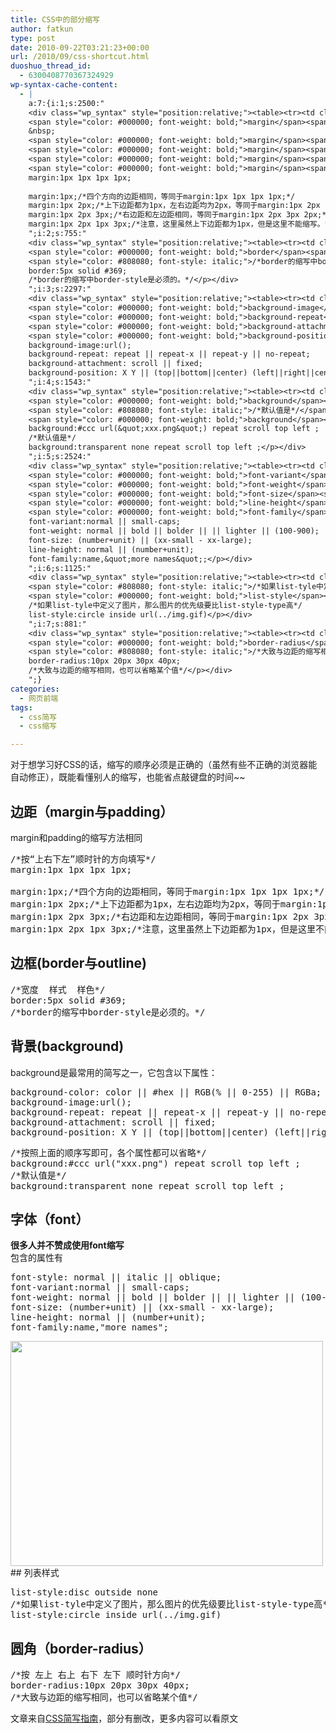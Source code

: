 ```yaml
---
title: CSS中的部分缩写
author: fatkun
type: post
date: 2010-09-22T03:21:23+00:00
url: /2010/09/css-shortcut.html
duoshuo_thread_id:
  - 6300408770367324929
wp-syntax-cache-content:
  - |
    a:7:{i:1;s:2500:"
    <div class="wp_syntax" style="position:relative;"><table><tr><td class="code"><pre class="css" style="font-family:monospace;"><span style="color: #808080; font-style: italic;">/*按“上右下左”顺时针的方向填写*/</span>
    <span style="color: #000000; font-weight: bold;">margin</span><span style="color: #00AA00;">:</span><span style="color: #933;">1px</span> <span style="color: #933;">1px</span> <span style="color: #933;">1px</span> <span style="color: #933;">1px</span><span style="color: #00AA00;">;</span>
    &nbsp;
    <span style="color: #000000; font-weight: bold;">margin</span><span style="color: #00AA00;">:</span><span style="color: #933;">1px</span><span style="color: #00AA00;">;</span><span style="color: #808080; font-style: italic;">/*四个方向的边距相同，等同于margin:1px 1px 1px 1px;*/</span>
    <span style="color: #000000; font-weight: bold;">margin</span><span style="color: #00AA00;">:</span><span style="color: #933;">1px</span> <span style="color: #933;">2px</span><span style="color: #00AA00;">;</span><span style="color: #808080; font-style: italic;">/*上下边距都为1px，左右边距均为2px，等同于margin:1px 2px 1px 2px*/</span>
    <span style="color: #000000; font-weight: bold;">margin</span><span style="color: #00AA00;">:</span><span style="color: #933;">1px</span> <span style="color: #933;">2px</span> <span style="color: #933;">3px</span><span style="color: #00AA00;">;</span><span style="color: #808080; font-style: italic;">/*右边距和左边距相同，等同于margin:1px 2px 3px 2px;*/</span>
    <span style="color: #000000; font-weight: bold;">margin</span><span style="color: #00AA00;">:</span><span style="color: #933;">1px</span> <span style="color: #933;">2px</span> <span style="color: #933;">1px</span> <span style="color: #933;">3px</span><span style="color: #00AA00;">;</span><span style="color: #808080; font-style: italic;">/*注意，这里虽然上下边距都为1px，但是这里不能缩写。*/</span></pre></td></tr></table><p class="theCode" style="display:none;">/*按“上右下左”顺时针的方向填写*/
    margin:1px 1px 1px 1px;
    
    margin:1px;/*四个方向的边距相同，等同于margin:1px 1px 1px 1px;*/
    margin:1px 2px;/*上下边距都为1px，左右边距均为2px，等同于margin:1px 2px 1px 2px*/
    margin:1px 2px 3px;/*右边距和左边距相同，等同于margin:1px 2px 3px 2px;*/
    margin:1px 2px 1px 3px;/*注意，这里虽然上下边距都为1px，但是这里不能缩写。*/</p></div>
    ";i:2;s:755:"
    <div class="wp_syntax" style="position:relative;"><table><tr><td class="code"><pre class="css" style="font-family:monospace;"><span style="color: #808080; font-style: italic;">/*宽度  样式  样色*/</span>
    <span style="color: #000000; font-weight: bold;">border</span><span style="color: #00AA00;">:</span><span style="color: #933;">5px</span> <span style="color: #993333;">solid</span> <span style="color: #cc00cc;">#369</span><span style="color: #00AA00;">;</span>
    <span style="color: #808080; font-style: italic;">/*border的缩写中border-style是必须的。*/</span></pre></td></tr></table><p class="theCode" style="display:none;">/*宽度  样式  样色*/
    border:5px solid #369;
    /*border的缩写中border-style是必须的。*/</p></div>
    ";i:3;s:2297:"
    <div class="wp_syntax" style="position:relative;"><table><tr><td class="code"><pre class="css" style="font-family:monospace;"><span style="color: #000000; font-weight: bold;">background-color</span><span style="color: #00AA00;">:</span> color || <span style="color: #cc00cc;">#hex</span> || RGB<span style="color: #00AA00;">&#40;</span>% || <span style="color: #cc66cc;">0</span>-<span style="color: #cc66cc;">255</span><span style="color: #00AA00;">&#41;</span> || RGBa<span style="color: #00AA00;">;</span>
    <span style="color: #000000; font-weight: bold;">background-image</span><span style="color: #00AA00;">:</span><span style="color: #9932cc;">url</span><span style="color: #00AA00;">&#40;</span><span style="color: #00AA00;">&#41;</span><span style="color: #00AA00;">;</span>
    <span style="color: #000000; font-weight: bold;">background-repeat</span><span style="color: #00AA00;">:</span> <span style="color: #993333;">repeat</span> || <span style="color: #993333;">repeat-x</span> || <span style="color: #993333;">repeat-y</span> || <span style="color: #993333;">no-repeat</span><span style="color: #00AA00;">;</span>
    <span style="color: #000000; font-weight: bold;">background-attachment</span><span style="color: #00AA00;">:</span> <span style="color: #993333;">scroll</span> || <span style="color: #993333;">fixed</span><span style="color: #00AA00;">;</span>
    <span style="color: #000000; font-weight: bold;">background-position</span><span style="color: #00AA00;">:</span> X Y || <span style="color: #00AA00;">&#40;</span><span style="color: #993333;">top</span>||<span style="color: #993333;">bottom</span>||<span style="color: #993333;">center</span><span style="color: #00AA00;">&#41;</span> <span style="color: #00AA00;">&#40;</span><span style="color: #993333;">left</span>||<span style="color: #993333;">right</span>||<span style="color: #993333;">center</span><span style="color: #00AA00;">&#41;</span><span style="color: #00AA00;">;</span></pre></td></tr></table><p class="theCode" style="display:none;">background-color: color || #hex || RGB(% || 0-255) || RGBa;
    background-image:url();
    background-repeat: repeat || repeat-x || repeat-y || no-repeat;
    background-attachment: scroll || fixed;
    background-position: X Y || (top||bottom||center) (left||right||center);</p></div>
    ";i:4;s:1543:"
    <div class="wp_syntax" style="position:relative;"><table><tr><td class="code"><pre class="css" style="font-family:monospace;"><span style="color: #808080; font-style: italic;">/*按照上面的顺序写即可，各个属性都可以省略*/</span>
    <span style="color: #000000; font-weight: bold;">background</span><span style="color: #00AA00;">:</span><span style="color: #cc00cc;">#ccc</span> <span style="color: #9932cc;">url</span><span style="color: #00AA00;">&#40;</span><span style="color: #ff0000;">&quot;xxx.png&quot;</span><span style="color: #00AA00;">&#41;</span> <span style="color: #993333;">repeat</span> <span style="color: #993333;">scroll</span> <span style="color: #993333;">top</span> <span style="color: #993333;">left</span> <span style="color: #00AA00;">;</span>
    <span style="color: #808080; font-style: italic;">/*默认值是*/</span>
    <span style="color: #000000; font-weight: bold;">background</span><span style="color: #00AA00;">:</span><span style="color: #dc143c;">transparent</span> <span style="color: #993333;">none</span> <span style="color: #993333;">repeat</span> <span style="color: #993333;">scroll</span> <span style="color: #993333;">top</span> <span style="color: #993333;">left</span> <span style="color: #00AA00;">;</span></pre></td></tr></table><p class="theCode" style="display:none;">/*按照上面的顺序写即可，各个属性都可以省略*/
    background:#ccc url(&quot;xxx.png&quot;) repeat scroll top left ;
    /*默认值是*/
    background:transparent none repeat scroll top left ;</p></div>
    ";i:5;s:2524:"
    <div class="wp_syntax" style="position:relative;"><table><tr><td class="code"><pre class="css" style="font-family:monospace;"><span style="color: #000000; font-weight: bold;">font-style</span><span style="color: #00AA00;">:</span> <span style="color: #993333;">normal</span> || <span style="color: #993333;">italic</span> || <span style="color: #993333;">oblique</span><span style="color: #00AA00;">;</span>
    <span style="color: #000000; font-weight: bold;">font-variant</span><span style="color: #00AA00;">:</span><span style="color: #993333;">normal</span> || <span style="color: #993333;">small-caps</span><span style="color: #00AA00;">;</span>
    <span style="color: #000000; font-weight: bold;">font-weight</span><span style="color: #00AA00;">:</span> <span style="color: #993333;">normal</span> || <span style="color: #993333;">bold</span> || <span style="color: #993333;">bolder</span> || || <span style="color: #993333;">lighter</span> || <span style="color: #00AA00;">&#40;</span><span style="color: #cc66cc;">100</span>-<span style="color: #cc66cc;">900</span><span style="color: #00AA00;">&#41;</span><span style="color: #00AA00;">;</span>
    <span style="color: #000000; font-weight: bold;">font-size</span><span style="color: #00AA00;">:</span> <span style="color: #00AA00;">&#40;</span>number<span style="color: #00AA00;">+</span>unit<span style="color: #00AA00;">&#41;</span> || <span style="color: #00AA00;">&#40;</span><span style="color: #993333;">xx-small</span> - <span style="color: #993333;">xx-large</span><span style="color: #00AA00;">&#41;</span><span style="color: #00AA00;">;</span>
    <span style="color: #000000; font-weight: bold;">line-height</span><span style="color: #00AA00;">:</span> <span style="color: #993333;">normal</span> || <span style="color: #00AA00;">&#40;</span>number<span style="color: #00AA00;">+</span>unit<span style="color: #00AA00;">&#41;</span><span style="color: #00AA00;">;</span>
    <span style="color: #000000; font-weight: bold;">font-family</span><span style="color: #00AA00;">:</span>name<span style="color: #00AA00;">,</span><span style="color: #ff0000;">&quot;more names&quot;</span><span style="color: #00AA00;">;</span></pre></td></tr></table><p class="theCode" style="display:none;">font-style: normal || italic || oblique;
    font-variant:normal || small-caps;
    font-weight: normal || bold || bolder || || lighter || (100-900);
    font-size: (number+unit) || (xx-small - xx-large);
    line-height: normal || (number+unit);
    font-family:name,&quot;more names&quot;;</p></div>
    ";i:6;s:1125:"
    <div class="wp_syntax" style="position:relative;"><table><tr><td class="code"><pre class="css" style="font-family:monospace;"><span style="color: #000000; font-weight: bold;">list-style</span><span style="color: #00AA00;">:</span><span style="color: #993333;">disc</span> <span style="color: #993333;">outside</span> <span style="color: #993333;">none</span>
    <span style="color: #808080; font-style: italic;">/*如果list-tyle中定义了图片，那么图片的优先级要比list-style-type高*/</span>
    <span style="color: #000000; font-weight: bold;">list-style</span><span style="color: #00AA00;">:</span><span style="color: #993333;">circle</span> <span style="color: #993333;">inside</span> <span style="color: #9932cc;">url</span><span style="color: #00AA00;">&#40;</span><span style="color: #ff0000; font-style: italic;">../img.gif</span><span style="color: #00AA00;">&#41;</span></pre></td></tr></table><p class="theCode" style="display:none;">list-style:disc outside none
    /*如果list-tyle中定义了图片，那么图片的优先级要比list-style-type高*/
    list-style:circle inside url(../img.gif)</p></div>
    ";i:7;s:881:"
    <div class="wp_syntax" style="position:relative;"><table><tr><td class="code"><pre class="css" style="font-family:monospace;"><span style="color: #808080; font-style: italic;">/*按 左上 右上 右下 左下 顺时针方向*/</span>
    <span style="color: #000000; font-weight: bold;">border-radius</span><span style="color: #00AA00;">:</span><span style="color: #933;">10px</span> <span style="color: #933;">20px</span> <span style="color: #933;">30px</span> <span style="color: #933;">40px</span><span style="color: #00AA00;">;</span>
    <span style="color: #808080; font-style: italic;">/*大致与边距的缩写相同，也可以省略某个值*/</span></pre></td></tr></table><p class="theCode" style="display:none;">/*按 左上 右上 右下 左下 顺时针方向*/
    border-radius:10px 20px 30px 40px;
    /*大致与边距的缩写相同，也可以省略某个值*/</p></div>
    ";}
categories:
  - 网页前端
tags:
  - css简写
  - css缩写

---
```

对于想学习好CSS的话，缩写的顺序必须是正确的（虽然有些不正确的浏览器能自动修正），既能看懂别人的缩写，也能省点敲键盘的时间~~
## 边距（margin与padding）

margin和padding的缩写方法相同
<pre escaped="true" lang="css">/*按“上右下左”顺时针的方向填写*/
margin:1px 1px 1px 1px;

margin:1px;/*四个方向的边距相同，等同于margin:1px 1px 1px 1px;*/
margin:1px 2px;/*上下边距都为1px，左右边距均为2px，等同于margin:1px 2px 1px 2px*/
margin:1px 2px 3px;/*右边距和左边距相同，等同于margin:1px 2px 3px 2px;*/
margin:1px 2px 1px 3px;/*注意，这里虽然上下边距都为1px，但是这里不能缩写。*/</pre>
## 边框(border与outline)

<pre escaped="true" lang="css">/*宽度  样式  样色*/
border:5px solid #369;
/*border的缩写中border-style是必须的。*/</pre>
## 背景(background)

background是最常用的简写之一，它包含以下属性：
<pre escaped="true" lang="css">background-color: color || #hex || RGB(% || 0-255) || RGBa;
background-image:url();
background-repeat: repeat || repeat-x || repeat-y || no-repeat;
background-attachment: scroll || fixed;
background-position: X Y || (top||bottom||center) (left||right||center);</pre>
<pre escaped="true" lang="css">/*按照上面的顺序写即可，各个属性都可以省略*/
background:#ccc url("xxx.png") repeat scroll top left ;
/*默认值是*/
background:transparent none repeat scroll top left ;</pre>
## 字体（font）

**很多人并不赞成使用font缩写**  
包含的属性有
<pre escaped="true" lang="css">font-style: normal || italic || oblique;
font-variant:normal || small-caps;
font-weight: normal || bold || bolder || || lighter || (100-900);
font-size: (number+unit) || (xx-small - xx-large);
line-height: normal || (number+unit);
font-family:name,"more names";</pre>
<img src="http://www.woaicss.com/attachments/month_1007/w201077162243.jpg" alt="" width="500" height="360" /> 
## 列表样式

<pre escaped="true" lang="css">list-style:disc outside none
/*如果list-tyle中定义了图片，那么图片的优先级要比list-style-type高*/
list-style:circle inside url(../img.gif)</pre>
## 圆角（border-radius）

<pre escaped="true" lang="css">/*按 左上 右上 右下 左下 顺时针方向*/
border-radius:10px 20px 30px 40px;
/*大致与边距的缩写相同，也可以省略某个值*/</pre>
文章来自<span style="font-weight: normal;"><a title="Permanent Link: CSS简写指南" rel="bookmark" href="http://www.qianduan.net/css-font-shorthand-attribute-handbook.html">CSS简写指南</a>，部分有删改，更多内容可以看原文</span>